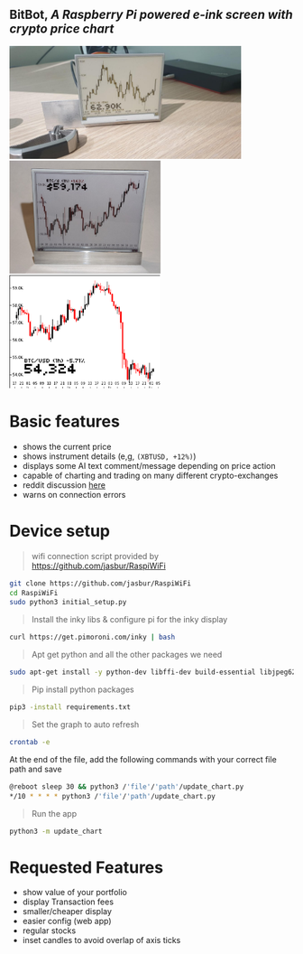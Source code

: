 ## **BitBot**, *A Raspberry Pi powered e-ink screen with crypto price chart*  
<div>
    <img height="200" src="docs/bit-bot.jpg">
    <img height="200" src="docs/bitbot-v2.png">
    <img height="200" src="docs/last_display.png">
</div>

# Basic features
 - shows the current price
 - shows instrument details (e,g, ```(XBTUSD, +12%)```)
 - displays some AI text comment/message depending on price action
 - capable of charting and trading on many different crypto-exchanges
 - reddit discussion [here](https://www.reddit.com/r/raspberry_pi/comments/mrne5p/my_eink_cryptowatcher/) 
 - warns on connection errors

# Device setup
 > wifi connection script provided by https://github.com/jasbur/RaspiWiFi
```sh
git clone https://github.com/jasbur/RaspiWiFi
cd RaspiWiFi
sudo python3 initial_setup.py
```

>Install the inky libs & configure pi for the inky display
```sh
curl https://get.pimoroni.com/inky | bash
```

>Apt get python and all the other packages we need
```sh
sudo apt-get install -y python-dev libffi-dev build-essential libjpeg62 libopenjp2-7-dev libatlas-base-dev python3-pip
```

>Pip install python packages
```sh
pip3 -install requirements.txt
```

>Set the graph to auto refresh
```sh
crontab -e
```
At the end of the file, add the following commands with your correct file path and save
```sh
@reboot sleep 30 && python3 /'file'/'path'/update_chart.py
*/10 * * * * python3 /'file'/'path'/update_chart.py
```
   
>Run the app
```sh
python3 -m update_chart
```

# Requested Features
 - show value of your portfolio
 - display Transaction fees
 - smaller/cheaper display
 - easier config (web app)
 - regular stocks
 - inset candles to avoid overlap of axis ticks
